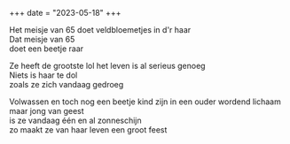 +++
date = "2023-05-18"
+++

Het meisje van 65
doet veldbloemetjes in d'r haar\
Dat meisje van 65\
doet een beetje raar

Ze heeft de grootste lol
het leven is al serieus genoeg\
Niets is haar te dol\
zoals ze zich vandaag gedroeg

Volwassen en toch nog een beetje kind zijn
in een ouder wordend lichaam maar jong van geest\
is ze vandaag één en al zonneschijn\
zo maakt ze van haar leven een groot feest
